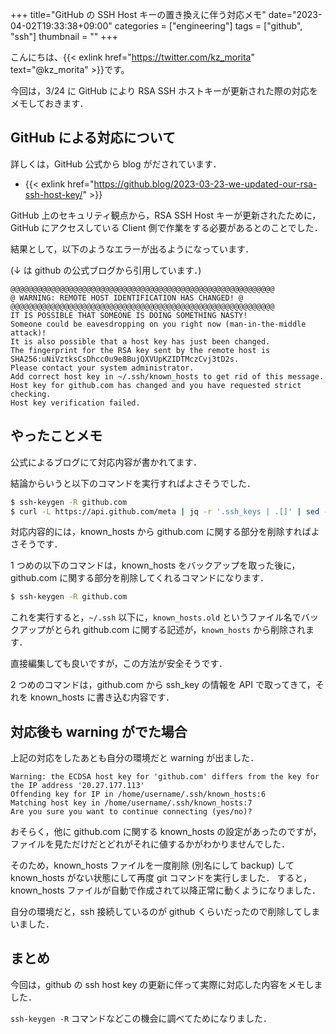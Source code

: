 +++
title="GitHub の SSH Host キーの置き換えに伴う対応メモ"
date="2023-04-02T19:33:38+09:00"
categories = ["engineering"]
tags = ["github", "ssh"]
thumbnail = ""
+++

こんにちは、{{< exlink href="https://twitter.com/kz_morita" text="@kz_morita" >}}です。

今回は，3/24 に GitHub により RSA SSH ホストキーが更新された際の対応をメモしておきます．

## GitHub による対応について

詳しくは，GitHub 公式から blog がだされています．

-   {{< exlink href="https://github.blog/2023-03-23-we-updated-our-rsa-ssh-host-key/" >}}

GitHub 上のセキュリティ観点から，RSA SSH Host キーが更新されたために，GitHub にアクセスしている Client 側で作業をする必要があるとのことでした．

結果として，以下のようなエラーが出るようになっています．

(↓ は github の公式ブログから引用しています．)

```
@@@@@@@@@@@@@@@@@@@@@@@@@@@@@@@@@@@@@@@@@@@@@@@@@@@@@@@@@@@
@ WARNING: REMOTE HOST IDENTIFICATION HAS CHANGED! @
@@@@@@@@@@@@@@@@@@@@@@@@@@@@@@@@@@@@@@@@@@@@@@@@@@@@@@@@@@@
IT IS POSSIBLE THAT SOMEONE IS DOING SOMETHING NASTY!
Someone could be eavesdropping on you right now (man-in-the-middle attack)!
It is also possible that a host key has just been changed.
The fingerprint for the RSA key sent by the remote host is
SHA256:uNiVztksCsDhcc0u9e8BujQXVUpKZIDTMczCvj3tD2s.
Please contact your system administrator.
Add correct host key in ~/.ssh/known_hosts to get rid of this message.
Host key for github.com has changed and you have requested strict checking.
Host key verification failed.
```

## やったことメモ

公式によるブログにて対応内容が書かれてます．

結論からいうと以下のコマンドを実行すればよさそうでした．

```bash
$ ssh-keygen -R github.com
$ curl -L https://api.github.com/meta | jq -r '.ssh_keys | .[]' | sed -e 's/^/github.com /' >> ~/.ssh/known_hosts
```

対応内容的には，known_hosts から github.com に関する部分を削除すればよさそうです．

1 つめの以下のコマンドは，known_hosts をバックアップを取った後に，github.com に関する部分を削除してくれるコマンドになります．

```bash
$ ssh-keygen -R github.com
```

これを実行すると，`~/.ssh` 以下に，`known_hosts.old` というファイル名でバックアップがとられ github.com に関する記述が，`known_hosts` から削除されます．

直接編集しても良いですが，この方法が安全そうです．

2 つめのコマンドは，github.com から ssh_key の情報を API で取ってきて，それを known_hosts に書き込む内容です．

## 対応後も warning がでた場合

上記の対応をしたあとも自分の環境だと warning が出ました．

```
Warning: the ECDSA host key for 'github.com' differs from the key for the IP address '20.27.177.113'
Offending key for IP in /home/username/.ssh/known_hosts:6
Matching host key in /home/username/.ssh/known_hosts:7
Are you sure you want to continue connecting (yes/no)?
```

おそらく，他に github.com に関する known_hosts の設定があったのですが，ファイルを見ただけだとどれがそれに値するかがわかりませんでした．

そのため，known_hosts ファイルを一度削除 (別名にして backup) して known_hosts がない状態にして再度 git コマンドを実行しました．
すると，known_hosts ファイルが自動で作成されて以降正常に動くようになりました．

自分の環境だと，ssh 接続しているのが github くらいだったので削除してしまいました．

## まとめ

今回は，github の ssh host key の更新に伴って実際に対応した内容をメモしました．

`ssh-keygen -R` コマンドなどこの機会に調べてためになりました．

